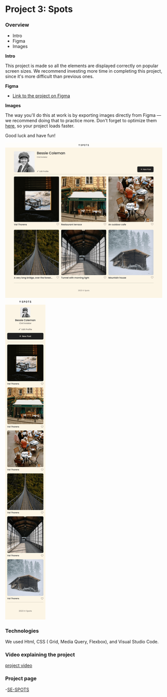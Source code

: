 # Project 3: Spots

### Overview

- Intro
- Figma
- Images

**Intro**

This project is made so all the elements are displayed correctly on popular screen sizes. We recommend investing more time in completing this project, since it's more difficult than previous ones.

**Figma**

- [Link to the project on Figma](https://www.figma.com/file/BBNm2bC3lj8QQMHlnqRsga/Sprint-3-Project-%E2%80%94-Spots?type=design&node-id=2%3A60&mode=design&t=afgNFybdorZO6cQo-1)

**Images**

The way you'll do this at work is by exporting images directly from Figma — we recommend doing that to practice more. Don't forget to optimize them [here](https://tinypng.com/), so your project loads faster.

Good luck and have fun!

![Desktop-image](./images/Se-spots-desktop-image.png)
![Mobile-image](./images/Se-spots-mobile-image.png)

### Technologies

We used Html, CSS ( Grid, Media Query, Flexbox), and Visual Studio Code.

### Video explaining the project

[project video](https://drive.google.com/file/d/1Wbx6W0WLd56sIotti-ciV2TvIitLEFe_/view?usp=drive_link)

### Project page

-[SE-SPOTS](https://seydou31.github.io/se_project_spots/)

